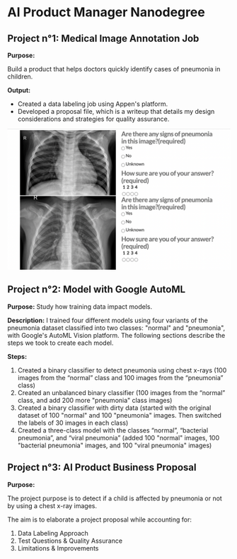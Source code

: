 # AI Product Manager Nanodegree

## Project n°1: Medical Image Annotation Job

**Purpose:**  

Build a product that helps doctors quickly identify cases of pneumonia in children. 

**Output:**
- Created a data labeling job using Appen's platform. 
- Developed a proposal file, which is a writeup that details my design considerations and strategies for quality assurance.

<img src="project1/aipm_p1.png" alt="Project 1">

## Project n°2: Model with Google AutoML

**Purpose:** 
Study how training data impact models.

**Description:**
I trained four different models using four variants of the pneumonia dataset classified into two classes: "normal" and "pneumonia", with Google's AutoML Vision platform. The following sections describe the steps we took to create each model.

**Steps:**
1. Created a binary classifier to detect pneumonia using chest x-rays (100 images from the “normal” class and 100 images from the “pneumonia” class)
2. Created an unbalanced binary classifier (100 images from the “normal” class, and add 200 more "pneumonia" class images)
3. Created a binary classifier with dirty data (started with the original dataset of 100 "normal" and 100 "pneumonia" images. Then switched the labels of 30 images in each class)
4. Created a three-class model with the classes “normal”, “bacterial pneumonia”, and “viral pneumonia” (added 100 "normal" images, 100 "bacterial pneumonia" images, and 100 "viral pneumonia" images)

## Project n°3: AI Product Business Proposal

**Purpose:** 

The project purpose is to detect if a child is affected by pneumonia or not by using a chest x-ray images. 

The aim is to elaborate a project proposal while accounting for:
1. Data Labeling Approach
2. Test Questions & Quality Assurance
3. Limitations & Improvements








